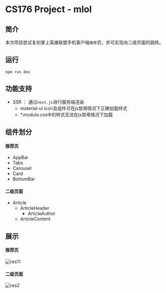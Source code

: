 # CS176 Project - mlol

## 简介

本次项目尝试复刻掌上英雄联盟手机客户端`推荐`页，并可实现向二级页面的跳转。

## 运行

```
npm run dev
```

## 功能支持

- SSR ： 通过`next.js`进行服务端渲染
  - material-ui icon及组件可在js禁用情况下正确加载样式
  - *.module.css中的样式无法在js禁用情况下加载

## 组件划分

#### 推荐页

- AppBar
- Tabs
- Carousel
- Card
- BottomBar

#### 二级页面

- Article
  - ArticleHeader
    - ArticleAuthor
  - ArticleContent

## 展示

#### 推荐页

![res11](https://terry-xhx.oss-cn-shanghai.aliyuncs.com/img/res11.png)

#### 二级页面

![res2](https://terry-xhx.oss-cn-shanghai.aliyuncs.com/img/res2.png)

